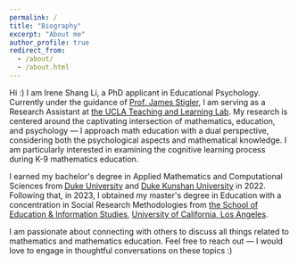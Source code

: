 ```yaml
---
permalink: /
title: "Biography"
excerpt: "About me"
author_profile: true
redirect_from: 
  - /about/
  - /about.html
---
```


Hi :) I am Irene Shang Li, a PhD applicant in Educational Psychology. Currently under the guidance of [Prof. James Stigler](https://www.psych.ucla.edu/faculty-page/stigler/), I am serving as a Research Assistant at [the UCLA Teaching and Learning Lab](https://uclatall.com). My research is centered around the captivating intersection of mathematics, education, and psychology — I approach math education with a dual perspective, considering both the psychological aspects and mathematical knowledge. I am particularly interested in examining the cognitive learning process during K-9 mathematics education.

I earned my bachelor's degree in Applied Mathematics and Computational Sciences from [Duke University](https://duke.edu) and [Duke Kunshan University](https://www.dukekunshan.edu.cn) in 2022. Following that, in 2023, I obtained my master's degree in Education with a concentration in Social Research Methodologies from [the School of Education & Information Studies](https://seis.ucla.edu), [University of California, Los Angeles](https://www.ucla.edu).

I am passionate about connecting with others to discuss all things related to mathematics and mathematics education. Feel free to reach out — I would love to engage in thoughtful conversations on these topics :)
